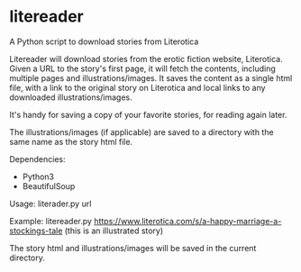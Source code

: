 # litereader
A Python script to download stories from Literotica

Litereader will download stories from the erotic fiction website, Literotica. Given a URL to the story's first page, it will fetch the contents, including multiple pages and illustrations/images. It saves the content as a single html file, with a link to the original story on Literotica and local links to any downloaded illustrations/images.

It's handy for saving a copy of your favorite stories, for reading again later.

The illustrations/images (if applicable) are saved to a directory with the same name as the story html file.

Dependencies:
- Python3
- BeautifulSoup

Usage: literader.py url

Example: litereader.py https://www.literotica.com/s/a-happy-marriage-a-stockings-tale (this is an illustrated story)

The story html and illustrations/images will be saved in the current directory.

